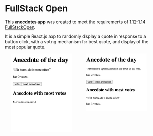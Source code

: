 # FullStack Open

This **anecdotes app** was created to meet the requirements of [1.12-1.14 FullStackOpen](https://fullstackopen.com/en/part1/a_more_complex_state_debugging_react_apps#exercises-1-6-1-14).

It is a simple React.js app to randomly display a quote in response to a button click, with a voting mechanism for best quote, and display of the most popular quote.



<p>
  <img src="./public/anecdotes_screenshot1.png" width="40%" hspace="20" style="vertical-align: top;" alt="Anecdotes App Screenshot on loading"/>
  <img src="./public/anecdotes_screenshot2.png" width="40%" hspace="20" style="vertical-align: top;" alt="Anecdotes App Screenshot in use"/> 
</p>



